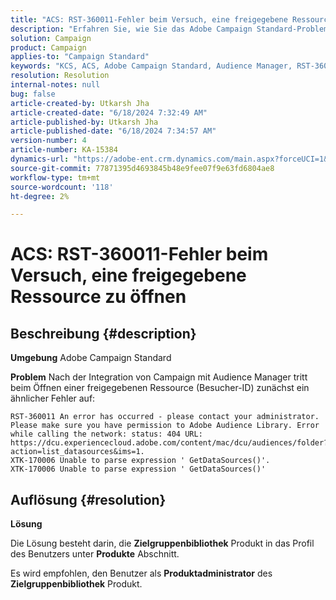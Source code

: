 ```yaml
---
title: "ACS: RST-360011-Fehler beim Versuch, eine freigegebene Ressource zu öffnen"
description: "Erfahren Sie, wie Sie das Adobe Campaign Standard-Problem beheben können, bei dem beim Versuch, eine freigegebene Ressource zu öffnen, ein Fehler auftritt."
solution: Campaign
product: Campaign
applies-to: "Campaign Standard"
keywords: "KCS, ACS, Adobe Campaign Standard, Audience Manager, RST-360011, Fehler, geöffnete freigegebene Ressource"
resolution: Resolution
internal-notes: null
bug: false
article-created-by: Utkarsh Jha
article-created-date: "6/18/2024 7:32:49 AM"
article-published-by: Utkarsh Jha
article-published-date: "6/18/2024 7:34:57 AM"
version-number: 4
article-number: KA-15384
dynamics-url: "https://adobe-ent.crm.dynamics.com/main.aspx?forceUCI=1&pagetype=entityrecord&etn=knowledgearticle&id=9272baf0-442d-ef11-840b-6045bd06eea5"
source-git-commit: 77871395d4693845b48e9fee07f9e63fd6804ae8
workflow-type: tm+mt
source-wordcount: '118'
ht-degree: 2%

---
```


# ACS: RST-360011-Fehler beim Versuch, eine freigegebene Ressource zu öffnen

## Beschreibung {#description}


<b>Umgebung</b>
Adobe Campaign Standard

<b>Problem</b>
Nach der Integration von Campaign mit Audience Manager tritt beim Öffnen einer freigegebenen Ressource (Besucher-ID) zunächst ein ähnlicher Fehler auf:


```
RST-360011 An error has occurred - please contact your administrator.
Please make sure you have permission to Adobe Audience Library. Error while calling the network: status: 404 URL: https://dcu.experiencecloud.adobe.com/content/mac/dcu/audiences/folder?action=list_datasources&ims=1.
XTK-170006 Unable to parse expression ' GetDataSources()'.
XTK-170006 Unable to parse expression ' GetDataSources()'
```





## Auflösung {#resolution}


<b>Lösung</b>

Die Lösung besteht darin, die <b>Zielgruppenbibliothek</b> Produkt in das Profil des Benutzers unter <b>Produkte</b> Abschnitt.

Es wird empfohlen, den Benutzer als <b>Produktadministrator</b> des <b>Zielgruppenbibliothek</b> Produkt.
